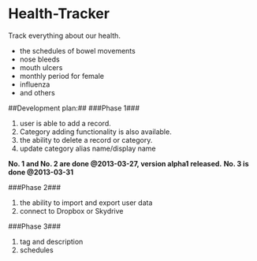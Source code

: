 Health-Tracker
=======

Track everything about our health.

* the schedules of bowel movements
* nose bleeds 
* mouth ulcers
* monthly period for female
* influenza
* and others

##Development plan:##
###Phase 1###
1. user is able to add a record.
2. Category adding functionality is also available.
3. the ability to delete a record or category.
4. update category alias name/display name

<B>No. 1 and No. 2 are done @2013-03-27, version alpha1 released.</B>
<B>No. 3 is done @2013-03-31</B>

###Phase 2###
1. the ability to import and export user data
2. connect to Dropbox or Skydrive

###Phase 3###
1. tag and description
2. schedules
